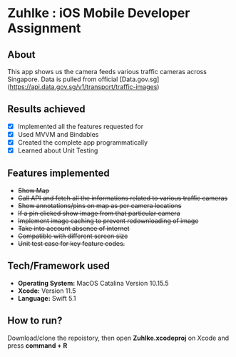 # Zuhlke : iOS Mobile Developer Assignment

## About
This app shows us the camera feeds various traffic cameras across Singapore. Data is pulled from official [Data.gov.sg] (https://api.data.gov.sg/v1/transport/traffic-images) 

## Results achieved
-  [x] Implemented all the features requested for
-  [x] Used MVVM and Bindables
-  [x] Created the complete app programmatically 
-  [x] Learned about Unit Testing

## Features implemented
- ~~Show Map~~
- ~~Call API and fetch all the informations related to various traffic cameras~~
- ~~Show annotations/pins on map as per camera locations~~
- ~~If a pin clicked show image from that particular camera~~
- ~~Implement image caching to prevent redownloading of image~~
- ~~Take into account absence of internet~~
- ~~Compatible with different screen size~~
- ~~Unit test case for key feature codes.~~ 

## Tech/Framework used
- **Operating System:** MacOS Catalina Version 10.15.5 
- **Xcode:** Version 11.5 
- **Language:** Swift 5.1

## How to run?

Download/clone the repoistory, then open **Zuhlke.xcodeproj** on Xcode and press **command + R**
